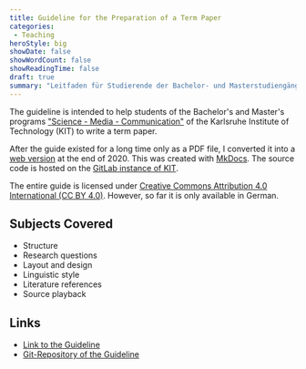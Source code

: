 ```yaml
---
title: Guideline for the Preparation of a Term Paper
categories:
 - Teaching
heroStyle: big
showDate: false
showWordCount: false
showReadingTime: false
draft: true
summary: "Leitfaden für Studierende der Bachelor- und Masterstudiengänge „Wissenschaft – Medien – Kommunikation“ des KIT zum Erstellen einer Hausarbeit."
---
```


The guideline is intended to help students of the Bachelor's and Master's programs ["Science - Media - Communication"](https://www.wmk-karlsruhe.de) of the Karlsruhe Institute of Technology (KIT) to write a term paper.

<!--more-->

After the guide existed for a long time only as a PDF file, I converted it into a [web version](https://docs.wmk-karlsruhe.de) at the end of 2020. This was created with [MkDocs](https://www.mkdocs.org/). The source code is hosted on the [GitLab instance of KIT](https://git.scc.kit.edu/cq3208/wmk-leitfaden-wissenschaftliche-hausarbeiten).

The entire guide is licensed under [Creative Commons Attribution 4.0 International (CC BY 4.0)](https://creativecommons.org/licenses/by/4.0/). However, so far it is only available in German.

## Subjects Covered

* Structure
* Research questions
* Layout and design
* Linguistic style
* Literature references
* Source playback

## Links

* [Link to the Guideline](https://docs.wmk-karlsruhe.de/)
* [Git-Repository of the Guideline](https://git.scc.kit.edu/cq3208/wmk-leitfaden-wissenschaftliche-hausarbeiten/)